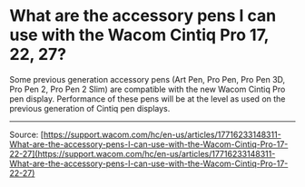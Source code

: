 # What are the accessory pens I can use with the Wacom Cintiq Pro 17, 22, 27?

Some previous generation accessory pens (Art Pen, Pro Pen, Pro Pen 3D, Pro Pen 2, Pro Pen 2 Slim) are compatible with the new Wacom Cintiq Pro pen display. Performance of these pens will be at the level as used on the previous generation of Cintiq pen displays.

---
Source: [https://support.wacom.com/hc/en-us/articles/17716233148311-What-are-the-accessory-pens-I-can-use-with-the-Wacom-Cintiq-Pro-17-22-27](https://support.wacom.com/hc/en-us/articles/17716233148311-What-are-the-accessory-pens-I-can-use-with-the-Wacom-Cintiq-Pro-17-22-27)
